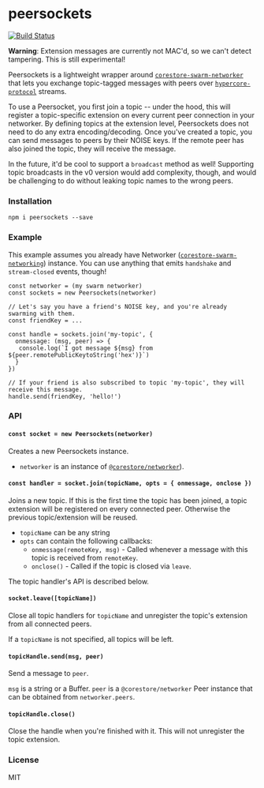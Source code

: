 # peersockets
[![Build Status](https://travis-ci.com/andrewosh/peersockets.svg?token=WgJmQm3Kc6qzq1pzYrkx&branch=master)](https://travis-ci.com/andrewosh/peersockets)

__Warning__: Extension messages are currently not MAC'd, so we can't detect tampering. This is still experimental!

Peersockets is a lightweight wrapper around [`corestore-swarm-networker`](https://github.com/andrewosh/corestore-swarm-networker) that lets you exchange topic-tagged messages with peers over [`hypercore-protocol`](https://github.com/mafintosh/hypercore-protocol) streams.

To use a Peersocket, you first join a topic -- under the hood, this will register a topic-specific extension on every current peer connection in your networker. By defining topics at the extension level, Peersockets does not need to do any extra encoding/decoding. Once you've created a topic, you can send messages to peers by their NOISE keys. If the remote peer has also joined the topic, they will receive the message.

In the future, it'd be cool to support a `broadcast` method as well! Supporting topic broadcasts in the v0 version would add complexity, though, and would be challenging to do without leaking topic names to the wrong peers.  

### Installation
```
npm i peersockets --save
```
### Example
This example assumes you already have Networker ([`corestore-swarm-networking`](https://github.com/andrewosh/corestore-swarm-networking)) instance. You can use anything that emits `handshake` and `stream-closed` events, though!
```
const networker = (my swarm networker)
const sockets = new Peersockets(networker)

// Let's say you have a friend's NOISE key, and you're already swarming with them.
const friendKey = ...

const handle = sockets.join('my-topic', {
  onmessage: (msg, peer) => {
   console.log(`I got message ${msg} from ${peer.remotePublicKeytoString('hex')}`)
  }
})

// If your friend is also subscribed to topic 'my-topic', they will receive this message.
handle.send(friendKey, 'hello!')
```
### API
#### `const socket = new Peersockets(networker)`
Creates a new Peersockets instance. 

* `networker` is an instance of [`@corestore/networker`](https://github.com/andrewosh/corestore-networker)).

#### `const handler = socket.join(topicName, opts = { onmessage, onclose })`
Joins a new topic. If this is the first time the topic has been joined, a topic extension will be registered on every connected peer. Otherwise the previous topic/extension will be reused.

* `topicName` can be any string
* `opts` can contain the following callbacks:
  * `onmessage(remoteKey, msg)` - Called whenever a message with this topic is received from `remoteKey`.
  * `onclose()` - Called if the topic is closed via `leave`.
  
The topic handler's API is described below.
  
#### `socket.leave([topicName])`
Close all topic handlers for `topicName` and unregister the topic's extension from all connected peers.

If a `topicName` is not specified, all topics will be left.

#### `topicHandle.send(msg, peer)`
Send a message to `peer`.

`msg` is a string or a Buffer.
`peer` is a `@corestore/networker` Peer instance that can be obtained from `networker.peers`.

#### `topicHandle.close()`
Close the handle when you're finished with it. This will not unregister the topic extension.

### License
MIT

